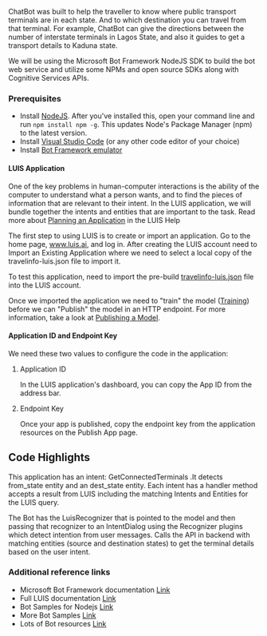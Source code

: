 
ChatBot was built to help the traveller to know where public transport terminals are in each state. And to which destination you can travel from that terminal.
For example, ChatBot can give the directions between the number of interstate terminals in Lagos State, and also it guides to get a transport details to Kaduna state.

We will be using the Microsoft Bot Framework NodeJS SDK to build the bot web service and utilize some NPMs and open source SDKs along with Cognitive Services APIs.

### Prerequisites 

- Install [NodeJS](https://nodejs.org/en/). After you've installed this, open your command line and run `npm install npm -g`. This updates Node's Package Manager (npm) to the latest version.
- Install [Visual Studio Code](https://code.visualstudio.com/) (or any other code editor of your choice)
- Install [Bot Framework emulator](https://emulator.botframework.com)

#### LUIS Application

One of the key problems in human-computer interactions is the ability of the computer to understand what a person wants, and to find the pieces of information that are relevant to their intent. In the LUIS application, we will bundle together the intents and entities that are important to the task. Read more about [Planning an Application](https://docs.microsoft.com/en-us/azure/cognitive-services/LUIS/plan-your-app) in the LUIS Help

The first step to using LUIS is to create or import an application. Go to the home page, www.luis.ai, and log in. After creating the LUIS account need to Import an Existing Application where we need to select a local copy of the travelinfo-luis.json file to import it.

To test this application, need to import the pre-build [travelinfo-luis.json](travelinfo-luis.json) file into the LUIS account.

Once we imported the application we need to "train" the model ([Training](https://docs.microsoft.com/en-us/azure/cognitive-services/luis/train-test)) before we can "Publish" the model in an HTTP endpoint. For more information, take a look at [Publishing a Model](https://docs.microsoft.com/en-us/azure/cognitive-services/luis/publishapp).

#### Application ID and Endpoint Key

We need these two values to configure the code in the application:

1. Application ID

    In the LUIS application's dashboard, you can copy the App ID from the address bar.
    
    
2. Endpoint Key

    Once your app is published, copy the endpoint key from the application resources on the Publish App page.
    
    
## Code Highlights

This application has an intent: GetConnectedTerminals .It detects from_state entity and an dest_state entity. Each intent has a handler method accepts a result from LUIS including the matching Intents and Entities for the LUIS query. 

The Bot has the LuisRecognizer that is pointed to the model and then passing that recognizer to an IntentDialog using the Recognizer plugins which detect intention from user messages. Calls the API in backend with matching entities (source and destination states) to get the terminal details based on the user intent.


### Additional reference links

- Microsoft Bot Framework documentation [Link](https://docs.botframework.com/en-us/)
- Full LUIS documentation [Link](https://www.luis.ai/help)
- Bot Samples for Nodejs [Link](https://github.com/Microsoft/BotBuilder/tree/master/Node/examples)
- More Bot Samples [Link](https://github.com/Microsoft/BotBuilder-Samples)
- Lots of Bot resources [Link](https://aka.ms/botresources)
